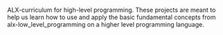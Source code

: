 ALX-curriculum for high-level programming. These projects are meant to help us learn how to use and apply the basic fundamental concepts from alx-low_level_programming on a higher level programming language.

